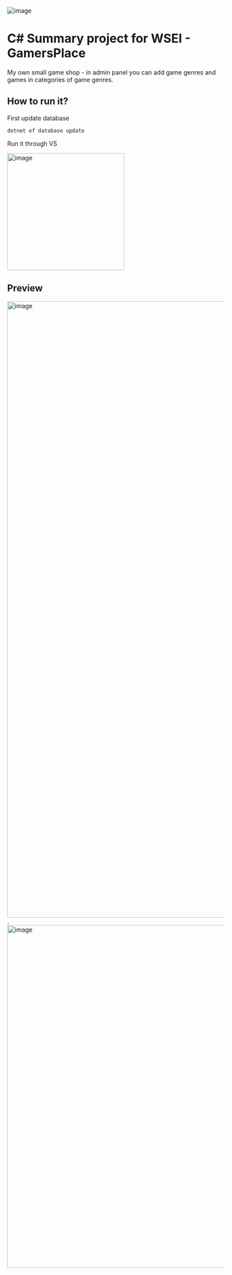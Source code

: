 ![image](https://user-images.githubusercontent.com/39082174/156660618-658ad3f0-e93f-43ac-a01d-b38091a6c198.png)

# C# Summary project for WSEI - GamersPlace

My own small game shop - in admin panel you can add game genres and games in categories of game genres.

## How to run it?

First update database
```
dotnet ef database update
```

Run it through VS

<img width="271" alt="image" src="https://user-images.githubusercontent.com/39082174/156660816-9bea047c-e931-49c9-a206-3db4f1aff9c0.png">

## Preview 

<img width="1428" alt="image" src="https://user-images.githubusercontent.com/39082174/156661358-a7e8859a-17be-441b-87a8-81dd38d2ec14.png">. 
<img width="794" alt="image" src="https://user-images.githubusercontent.com/39082174/156661409-dc29efe4-bf05-48e7-8a5c-843f39e4be5d.png">
